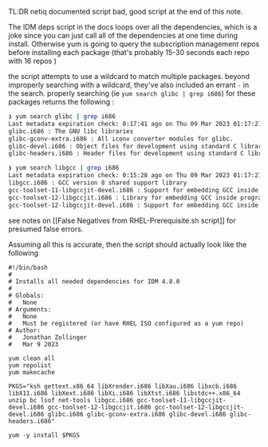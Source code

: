 TL:DR netiq documented script bad, good script at the end of this note. 

The IDM deps script in the docs loops over all the dependencies, which is a joke since you can just call all of the dependencies at one time during install. Otherwise yum is going to query the subscription management repos before installing each package (that's probably 15-30 seconds each repo with 16 repos )

the script attempts to use a wildcard to match multiple packages. beyond improperly searching with a wildcard, they've also included an errant `-` in the search. properly searching (ie `yum search glibc | grep i686`) for these packages returns the following :

```bash
❯ yum search glibc | grep i686
Last metadata expiration check: 0:17:41 ago on Thu 09 Mar 2023 01:17:21 PM MST.
glibc.i686 : The GNU libc libraries
glibc-gconv-extra.i686 : All iconv converter modules for glibc.
glibc-devel.i686 : Object files for development using standard C libraries.
glibc-headers.i686 : Header files for development using standard C libraries.
```

```bash
❯ yum search libgcc | grep i686
Last metadata expiration check: 0:15:28 ago on Thu 09 Mar 2023 01:17:21 PM MST.
libgcc.i686 : GCC version 8 shared support library
gcc-toolset-11-libgccjit-devel.i686 : Support for embedding GCC inside programs and libraries
gcc-toolset-12-libgccjit.i686 : Library for embedding GCC inside programs and libraries
gcc-toolset-12-libgccjit-devel.i686 : Support for embedding GCC inside programs and libraries
```

see notes on [[False Negatives from RHEL-Prerequisite.sh script]] for presumed false errors.

Assuming all this is accurate, then the script should actually look like the following

```shell
#!/bin/bash
#
# Installs all needed dependencies for IDM 4.8.0
#
# Globals:
#   None
# Arguments:
#   None
#   Must be registered (or have RHEL ISO configured as a yum repo)
# Author:
#   Jonathan Zollinger
#   Mar 9 2023

yum clean all
yum repolist
yum makecache

PKGS="ksh gettext.x86_64 libXrender.i686 libXau.i686 libxcb.i686 libX11.i686 libXext.i686 libXi.i686 libXtst.i686 libstdc++.x86_64 unzip bc lsof net-tools libgcc.i686 gcc-toolset-11-libgccjit-devel.i686 gcc-toolset-12-libgccjit.i686 gcc-toolset-12-libgccjit-devel.i686 glibc.i686 glibc-gconv-extra.i686 glibc-devel.i686 glibc-headers.i686"

yum -y install $PKGS

```
